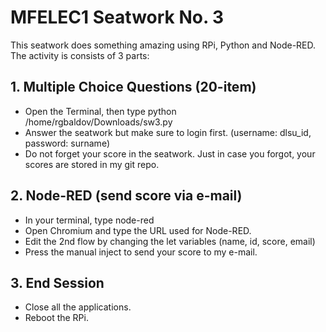 # MFELEC1 Seatwork No. 3

This seatwork does something amazing using RPi, Python and Node-RED.
The activity is consists of 3 parts:

## 1. Multiple Choice Questions (20-item)
- Open the Terminal, then type python /home/rgbaldov/Downloads/sw3.py
- Answer the seatwork but make sure to login first. (username: dlsu_id, password: surname)
- Do not forget your score in the seatwork. Just in case you forgot, your scores are stored in my git repo.

## 2. Node-RED (send score via e-mail)
- In your terminal, type node-red
- Open Chromium and type the URL used for Node-RED.
- Edit the 2nd flow by changing the let variables (name, id, score, email)
- Press the manual inject to send your score to my e-mail.

## 3. End Session
- Close all the applications.
- Reboot the RPi.
